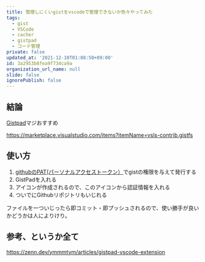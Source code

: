 ```yaml
---
title: 管理しにくいgistをvscodeで管理できないか色々やってみた
tags:
  - gist
  - VSCode
  - cacher
  - gistpad
  - コード管理
private: false
updated_at: '2021-12-10T01:08:50+09:00'
id: 3a2953b8fea9f734ca9a
organization_url_name: null
slide: false
ignorePublish: false
---
```

## 結論
[Gistpad](https://marketplace.visualstudio.com/items?itemName=vsls-contrib.gistfs)マジおすすめ

https://marketplace.visualstudio.com/items?itemName=vsls-contrib.gistfs

## 使い方
1. [githubのPAT(パーソナルアクセストークン）](https://github.com/settings/tokens)でgistの権限を与えて発行する
1. GistPadを入れる
1. アイコンが作成されるので、このアイコンから認証情報を入れる
1. ついでにGithubリポジトリもいじれる

ファイルを一ついじったら即コミット・即プッシュされるので、使い勝手が良いかどうかは人によりけり。

## 参考、というか全て
https://zenn.dev/ymmmtym/articles/gistpad-vscode-extension
